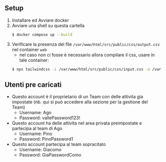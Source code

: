## Setup
1. Installare ed Avviare docker
2. Avviare una shell su questa cartella
    ```bash
    $ docker compose up --build
    ```
3. Verificare la presenza del file `/var/www/html/src/public/css/output.css` nel container `web`
   - nel caso non ci fosse è necessario allora compilare il css, usare in tale container:
    ```bash
    $ npx tailwindcss -i /var/www/html/src/public/css/input.css -o /var/www/html/src/public/css/output.css
    ```
## Utenti pre caricati
- Questo account è il proprietario di un Team con delle attivita gia impostate (nb. qui si può accedere alla sezione per la gestione del Team)
  - Username: Ago
  - Password: vallePassword123!
- Questo account ha delle attivita nel area privata preimpostate e partecipa al team di Ago
  - Username: Pino
  - Password: PinoPassword1
- Questo account partecipa al team sopracitato
  - Username: Giacomo
  - Password: GiaPasswordComo